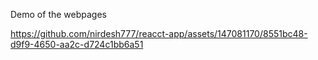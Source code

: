 Demo of the webpages

https://github.com/nirdesh777/reacct-app/assets/147081170/8551bc48-d9f9-4650-aa2c-d724c1bb6a51

